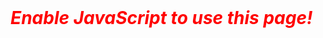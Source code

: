 <body>
  <div id=errorInput style='display:none;'>
    <h2>Privacy Notice</h2>
    <p>Azure error messages typically include Subscription IDs and/or other sensitive information.</p>
    <p>To protect your privacy and security, this webpage <b>uses JavaScript to parse the error code within your local web browser</b>. No information you provide is submitted, recorded, or otherwise tracked by this site.</p>
    <br>
    <h2>Your Error Message</h2>
    <textarea id=errorBox rows=20 cols=85 disabled></textarea>
    <br><br>
    <input type=button id=submitButton value='Parse Error' onclick='parse()' disabled>
    <br>
    <br>
  </div>
  <div id=result style='display:none;'>
    <h2>Results</h2>     
  </div>
  <div id=disclaim style='display:none;'>
    <br>
    <h2>Disclaimer</h2>
    <p>Use of this site (and any results it generates) comes at your own risk!</p>
  </div>
  <div id=jsWarn>
    <font style='color:red; font-weight:bold; font-style:italic; font-size:2em'>Enable JavaScript to use this page!</font>
    <br><br>
  </div>
</body>



<script>
  //Hide "jsWarn" div tag
  document.getElementById("jsWarn").style.display = 'none';
  
  //Unhide "errorInput" div tag
  document.getElementById("errorInput").style.display = 'block';
  document.getElementById("disclaim").style.display = 'block';

  //Enable form and set default text
  let defaultText = "Copy/Paste your error here...";
  document.getElementById("errorBox").value = defaultText;
  document.getElementById("errorBox").disabled = false;
  document.getElementById("submitButton").disabled = false;


  //Define variables
  let results = "<p>Future Parsed Output</p>";


  function parse() {
    let errorMsg = document.getElementById("errorBox").value;
    if (errorMsg == "Copy/Paste your error here..."){
      
    }

    document.getElementById("result").style.display = 'block';
    document.getElementById('result').insertAdjacentHTML('beforeend',results);
  }
</script>
